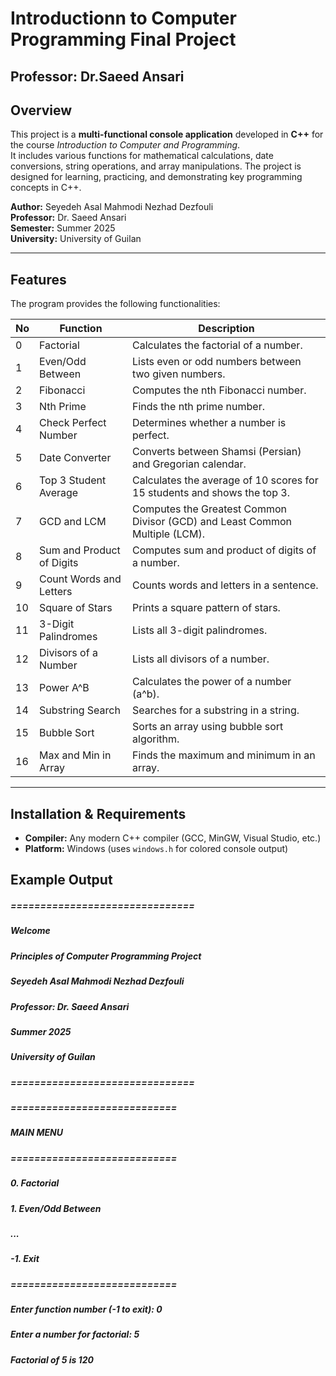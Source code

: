 # Introductionn to Computer Programming Final Project
## Professor: Dr.Saeed Ansari




## Overview

This project is a **multi-functional console application** developed in **C++** for the course *Introduction to Computer and Programming*.  
It includes various functions for mathematical calculations, date conversions, string operations, and array manipulations. The project is designed for learning, practicing, and demonstrating key programming concepts in C++.

**Author:** Seyedeh Asal Mahmodi Nezhad Dezfouli  
**Professor:** Dr. Saeed Ansari  
**Semester:** Summer 2025  
**University:** University of Guilan  

---

## Features

The program provides the following functionalities:

| No | Function | Description |
|----|----------|-------------|
| 0  | Factorial | Calculates the factorial of a number. |
| 1  | Even/Odd Between | Lists even or odd numbers between two given numbers. |
| 2  | Fibonacci | Computes the nth Fibonacci number. |
| 3  | Nth Prime | Finds the nth prime number. |
| 4  | Check Perfect Number | Determines whether a number is perfect. |
| 5  | Date Converter | Converts between Shamsi (Persian) and Gregorian calendar. |
| 6  | Top 3 Student Average | Calculates the average of 10 scores for 15 students and shows the top 3. |
| 7  | GCD and LCM | Computes the Greatest Common Divisor (GCD) and Least Common Multiple (LCM). |
| 8  | Sum and Product of Digits | Computes sum and product of digits of a number. |
| 9  | Count Words and Letters | Counts words and letters in a sentence. |
| 10 | Square of Stars | Prints a square pattern of stars. |
| 11 | 3-Digit Palindromes | Lists all 3-digit palindromes. |
| 12 | Divisors of a Number | Lists all divisors of a number. |
| 13 | Power A^B | Calculates the power of a number (a^b). |
| 14 | Substring Search | Searches for a substring in a string. |
| 15 | Bubble Sort | Sorts an array using bubble sort algorithm. |
| 16 | Max and Min in Array | Finds the maximum and minimum in an array. |

---

## Installation & Requirements

- **Compiler:** Any modern C++ compiler (GCC, MinGW, Visual Studio, etc.)  
- **Platform:** Windows (uses `windows.h` for colored console output)

## Example Output
##### ===============================
##### Welcome
##### Principles of Computer Programming Project
##### Seyedeh Asal Mahmodi Nezhad Dezfouli
##### Professor: Dr. Saeed Ansari
##### Summer 2025
##### University of Guilan
##### ===============================

##### ============================
#####        MAIN MENU
##### ============================
##### 0. Factorial
##### 1. Even/Odd Between
##### ...
##### -1. Exit
##### ============================
##### Enter function number (-1 to exit): 0
##### Enter a number for factorial: 5
##### Factorial of 5 is 120


